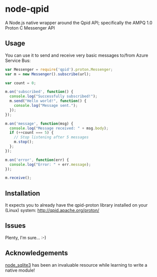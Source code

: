 node-qpid
============

A Node.js native wrapper around the Qpid API; specifically the AMPQ 1.0 Proton C Messenger API

## Usage

You can use it to send and receive very basic messages to/from Azure Service Bus:

```javascript
var Messenger = require('qpid').proton.Messenger;
var m = new Messenger().subscribe(url);

var count = 0;

m.on('subscribed', function() {
  console.log("Successfully subscribed!");
  m.send("Hello world!", function() {
    console.log("Message sent.");
  });
});

m.on('message', function(msg) {
  console.log("Message received: " + msg.body);
  if (++count === 5) {
    // Stop listening after 5 messages
    m.stop();
  };
});

m.on('error', function(err) {
  console.log("Error: " + err.message);
});

m.receive();
```

## Installation

It expects you to already have the qpid-proton library installed on your (Linux) system:
http://qpid.apache.org/proton/

## Issues

Plenty, I'm sure... :-)

## Acknowledgements

[node_sqlite3](https://github.com/developmentseed/node-sqlite3) has been an invaluable resource while learning to write a native module!
